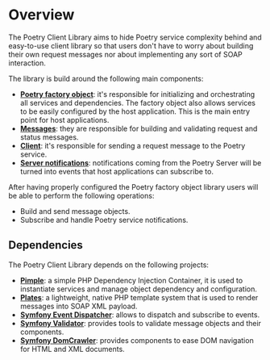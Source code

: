 # Overview

The Poetry Client Library aims to hide Poetry service complexity behind and easy-to-use client library so that users
don't have to worry about building their own request messages nor about implementing any sort of SOAP interaction.  

The library is build around the following main components:

- **[Poetry factory object](01-poetry.md)**: it's responsible for initializing and orchestrating all services and dependencies.
  The factory object also allows services to be easily configured by the host application. This is the main
  entry point for host applications.
- **[Messages](02-messages.md)**: they are responsible for building and validating request and status messages.  
- **[Client](03-client.md)**: it's responsible for sending a request message to the Poetry service.
- **[Server notifications](04-notifications.md)**: notifications coming from the Poetry Server will be turned into events
  that host applications can subscribe to.

After having properly configured the Poetry factory object library users will be able to perform the following
operations:
 
- Build and send message objects.
- Subscribe and handle Poetry service notifications.

## Dependencies

The Poetry Client Library depends on the following projects:

- **[Pimple](https://pimple.symfony.com/)**: a simple PHP Dependency Injection Container, it is used to instantiate services
  and manage object dependency and configuration.
- **[Plates](http://platesphp.com/)**: a lightweight, native PHP template system that is used to render messages into SOAP
  XML payload.
- **[Symfony Event Dispatcher](https://symfony.com/doc/current/event_dispatcher.html)**: allows to dispatch and subscribe
  to events.
- **[Symfony Validator](https://symfony.com/doc/current/components/validator.html)**: provides tools to validate
  message objects and their components.
- **[Symfony DomCrawler](https://symfony.com/doc/current/components/dom_crawler.html)**: provides components to
  ease DOM navigation for HTML and XML documents.
